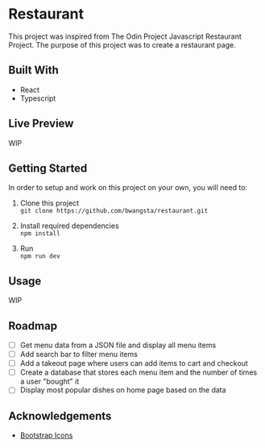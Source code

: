 # Restaurant
This project was inspired from The Odin Project Javascript Restaurant Project. The purpose of this project was to create a restaurant page.

## Built With 
- React
- Typescript

## Live Preview
WIP

## Getting Started

In order to setup and work on this project on your own, you will need to:

1. Clone this project\
`git clone https://github.com/bwangsta/restaurant.git`

2. Install required dependencies\
`npm install`

3. Run\
`npm run dev`

## Usage
WIP

## Roadmap
- [ ] Get menu data from a JSON file and display all menu items
- [ ] Add search bar to filter menu items
- [ ] Add a takeout page where users can add items to cart and checkout
- [ ] Create a database that stores each menu item and the number of times a user "bought" it
- [ ] Display most popular dishes on home page based on the data

## Acknowledgements
- [Bootstrap Icons](https://icons.getbootstrap.com/)